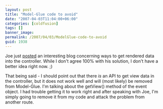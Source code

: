 ```yaml
---
layout: post
title: "Model-Glue code to avoid"
date: "2007-04-03T11:04:00+06:00"
categories: [coldfusion]
tags: []
banner_image: 
permalink: /2007/04/03/ModelGlue-code-to-avoid
guid: 1938
---
```


Joe just <a href="http://www.firemoss.com/blog/index.cfm?mode=entry&entry=B7D4972F-3048-55C9-43EBC879822F7947">posted</a> an interesting blog concerning ways to get rendered data into the controller. While I don't agree 100% with his solution, I don't have a better idea right now. ;) 

That being said - I should point out that there <i>is</i> an API to get view data in the controller, but it does not work well and will (most likely) be removed from Model-Glue. I'm talking about the getView() method of the event object. I had trouble getting it to work right and after speaking with Joe, I'm simply going to remove it from my code and attack the problem from another route.
